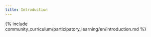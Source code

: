 ```yaml
---
title: Introduction
---
```


{% include community_curriculum/participatory_learning/en/introduction.md %}

